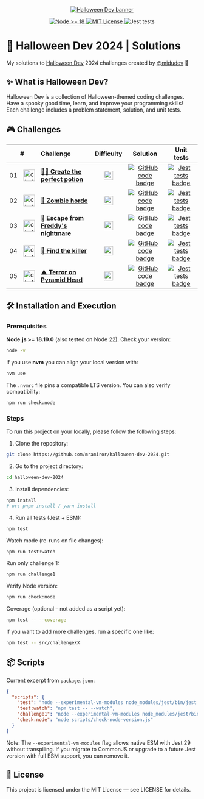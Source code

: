 <div align="center">
  <a href="https://halloween.dev/">
    <img src="https://github.com/user-attachments/assets/43355f8a-8373-48f7-925b-b689a667c7ce" alt="Halloween Dev banner" />
  </a>

  <p>
    <a href="#-installation-and-execution">
      <img src="https://img.shields.io/badge/Node-%E2%89%A5%2018-339933?logo=nodedotjs&logoColor=fff&style=flat-square" alt="Node >= 18" />
    </a>
    <a href="#-license">
      <img src="https://img.shields.io/badge/License-MIT-blue?style=flat-square" alt="MIT License" />
    </a>
    <img src="https://img.shields.io/badge/Tests-Jest-99424f?logo=jest&logoColor=fff&style=flat-square" alt="Jest tests" />
  </p>
</div>

# 🎃 Halloween Dev 2024 | Solutions

My solutions to [Halloween Dev](https://halloween.dev/) 2024 challenges created by [@midudev](https://github.com/midudev/) 👾

## ✨ What is Halloween Dev?

Halloween Dev is a collection of Halloween-themed coding challenges. Have a spooky good time, learn, and improve your programming skills!  
Each challenge includes a problem statement, solution, and unit tests.

## 🎮 Challenges

<table>
  <thead>
    <tr>
      <th align="center" colspan="2">#</th>
      <th align="left">Challenge</th>
      <th align="center">Difficulty</th>
      <th align="center">Solution</th>
      <th align="center">Unit tests</th>
    </tr>
  </thead>
  <tbody>
    <tr>
      <td align="center">01</td>
      <td align="center">
        <img src="https://github.com/user-attachments/assets/dcd58844-e32d-414f-aa5c-6057fde9d0d3" alt="challenge 01 icon" width="30" height="30" />
      </td>
      <td>
        <a href="/src/challenge01/README.md"><strong>🧙‍♀️ Create the perfect potion</strong></a>
      </td>
      <td align="center">
        <img src="https://github.com/user-attachments/assets/9007c86f-e4e9-4deb-8ad1-4ba0531da86a" alt="easy" height="24" />
      </td>
      <td align="center">
        <a href="/src/challenge01/index.js">
          <img src="https://img.shields.io/badge/Code-181717?logo=github&logoColor=fff&style=flat-square" alt="GitHub code badge" />
        </a>
      </td>
      <td align="center">
        <a href="/src/challenge01/index.test.js">
          <img src="https://img.shields.io/badge/Tests-000000?logo=jest&logoColor=fff&style=flat-square" alt="Jest tests badge" />
        </a>
      </td>
    </tr>
    <tr>
      <td align="center">02</td>
      <td align="center">
        <img src="https://github.com/user-attachments/assets/08e187b8-f3c3-45cc-9de6-b05b8755c76c" alt="challenge 02 icon" width="30" height="30" />
      </td>
      <td>
        <a href="/src/challenge02/README.md"><strong>🧟 Zombie horde</strong></a>
      </td>
      <td align="center">
        <img src="https://github.com/user-attachments/assets/9007c86f-e4e9-4deb-8ad1-4ba0531da86a" alt="easy" height="24" />
      </td>
      <td align="center">
        <a href="/src/challenge02/index.js">
          <img src="https://img.shields.io/badge/Code-181717?logo=github&logoColor=fff&style=flat-square" alt="GitHub code badge" />
        </a>
      </td>
      <td align="center">
        <a href="/src/challenge02/index.test.js">
          <img src="https://img.shields.io/badge/Tests-000000?logo=jest&logoColor=fff&style=flat-square" alt="Jest tests badge" />
        </a>
      </td>
    </tr>
    <tr>
      <td align="center">03</td>
      <td align="center">
        <img src="https://github.com/user-attachments/assets/4b82a400-6416-4863-b52f-69b01ee43530" alt="challenge 03 icon" width="30" height="30" />
      </td>
      <td>
        <a href="/src/challenge03/README.md"><strong>🛌 Escape from Freddy's nightmare</strong></a>
      </td>
      <td align="center">
        <img src="https://github.com/user-attachments/assets/f00a613a-7dbb-42f5-a73d-0efd96ef7f5d" alt="normal" height="24" />
      </td>
      <td align="center">
        <a href="/src/challenge03/index.js">
          <img src="https://img.shields.io/badge/Code-181717?logo=github&logoColor=fff&style=flat-square" alt="GitHub code badge" />
        </a>
      </td>
      <td align="center">
        <a href="/src/challenge03/index.test.js">
          <img src="https://img.shields.io/badge/Tests-000000?logo=jest&logoColor=fff&style=flat-square" alt="Jest tests badge" />
        </a>
      </td>
    </tr>
    <tr>
      <td align="center">04</td>
      <td align="center">
        <img src="https://github.com/user-attachments/assets/db112439-3589-461d-af8d-a23ad1dd6813" alt="challenge 04 icon" width="30" height="30" />
      </td>
      <td>
        <a href="/src/challenge04/README.md"><strong>🔪 Find the killer</strong></a>
      </td>
      <td align="center">
        <img src="https://github.com/user-attachments/assets/f00a613a-7dbb-42f5-a73d-0efd96ef7f5d" alt="normal" height="24" />
      </td>
      <td align="center">
        <a href="/src/challenge04/index.js">
          <img src="https://img.shields.io/badge/Code-181717?logo=github&logoColor=fff&style=flat-square" alt="GitHub code badge" />
        </a>
      </td>
      <td align="center">
        <a href="/src/challenge04/index.test.js">
          <img src="https://img.shields.io/badge/Tests-000000?logo=jest&logoColor=fff&style=flat-square" alt="Jest tests badge" />
        </a>
      </td>
    </tr>
    <tr>
      <td align="center">05</td>
      <td align="center">
        <img src="https://github.com/user-attachments/assets/a8dc0b7c-73a0-40a3-bc03-b9a218d0b1bc" alt="challenge 05 icon" width="30" height="30" />
      </td>
      <td>
        <a href="/src/challenge05/README.md"><strong>▲ Terror on Pyramid Head</strong></a>
      </td>
      <td align="center">
        <img src="https://github.com/user-attachments/assets/3b1fd41b-9878-40be-95ee-6077e8de28ae" alt="hard" height="24" />
      </td>
      <td align="center">
        <a href="/src/challenge05/index.js">
          <img src="https://img.shields.io/badge/Code-181717?logo=github&logoColor=fff&style=flat-square" alt="GitHub code badge" />
        </a>
      </td>
      <td align="center">
        <a href="/src/challenge05/index.test.js">
          <img src="https://img.shields.io/badge/Tests-000000?logo=jest&logoColor=fff&style=flat-square" alt="Jest tests badge" />
        </a>
      </td>
    </tr>
  </tbody>
</table>


## 🛠️ Installation and Execution

### Prerequisites
**Node.js >= 18.19.0** (also tested on Node 22). Check your version:
```bash
node -v
```
If you use **nvm** you can align your local version with:
```bash
nvm use
```
The `.nvmrc` file pins a compatible LTS version. You can also verify compatibility:
```bash
npm run check:node
```

### Steps
To run this project on your locally, please follow the following steps:

1. Clone the repository:

```bash
git clone https://github.com/mramiror/halloween-dev-2024.git
```

2. Go to the project directory:

```bash
cd halloween-dev-2024
```

3. Install dependencies:

```bash
npm install
# or: pnpm install / yarn install
```

4. Run all tests (Jest + ESM):
```bash
npm test
```
Watch mode (re-runs on file changes):
```bash
npm run test:watch
```
Run only challenge 1:
```bash
npm run challenge1
```
Verify Node version:
```bash
npm run check:node
```
Coverage (optional – not added as a script yet):
```bash
npm test -- --coverage
```
If you want to add more challenges, run a specific one like:
```bash
npm test -- src/challengeXX
```

## 📦 Scripts

Current excerpt from `package.json`:
```json
{
  "scripts": {
    "test": "node --experimental-vm-modules node_modules/jest/bin/jest.js",
    "test:watch": "npm test -- --watch",
    "challenge1": "node --experimental-vm-modules node_modules/jest/bin/jest.js src/challenge01",
    "check:node": "node scripts/check-node-version.js"
  }
}
```

Note: The `--experimental-vm-modules` flag allows native ESM with Jest 29 without transpiling. If you migrate to CommonJS or upgrade to a future Jest version with full ESM support, you can remove it.

## 📝 License

This project is licensed under the MIT License — see LICENSE for details.
